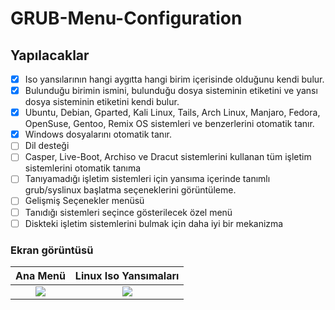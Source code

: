 # GRUB-Menu-Configuration

## Yapılacaklar
- [x] Iso yansılarının hangi aygıtta hangi birim içerisinde olduğunu kendi bulur.
- [x] Bulunduğu birimin ismini, bulunduğu dosya sisteminin etiketini ve yansı dosya sisteminin etiketini kendi bulur.
- [x] Ubuntu, Debian, Gparted, Kali Linux, Tails, Arch Linux, Manjaro, Fedora, OpenSuse, Gentoo, Remix OS sistemleri ve benzerlerini otomatik tanır.
- [x] Windows dosyalarını otomatik tanır.
- [ ] Dil desteği
- [ ] Casper, Live-Boot, Archiso ve Dracut sistemlerini kullanan tüm işletim sistemlerini otomatik tanıma
- [ ] Tanıyamadığı işletim sistemleri için yansıma içerinde tanımlı grub/syslinux başlatma seçeneklerini görüntüleme.
- [ ] Gelişmiş Seçenekler menüsü
- [ ] Tanıdığı sistemleri seçince gösterilecek özel menü
- [ ] Diskteki işletim sistemlerini bulmak için daha iyi bir mekanizma

### Ekran görüntüsü

Ana Menü | Linux Iso Yansımaları
:-------:|:-----------------------:
![](https://s27.postimg.org/k8x7d4coj/bootableusb_giris2.png)  |  ![](https://s27.postimg.org/j7wynzvoz/bootableusb_giris_linux.png)
